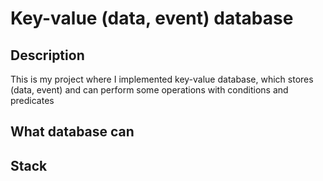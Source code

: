 # Key-value (data, event) database
## Description
This is my project where I implemented key-value database, which stores (data, event) and can perform some operations with conditions and predicates 

## What database can
## Stack
